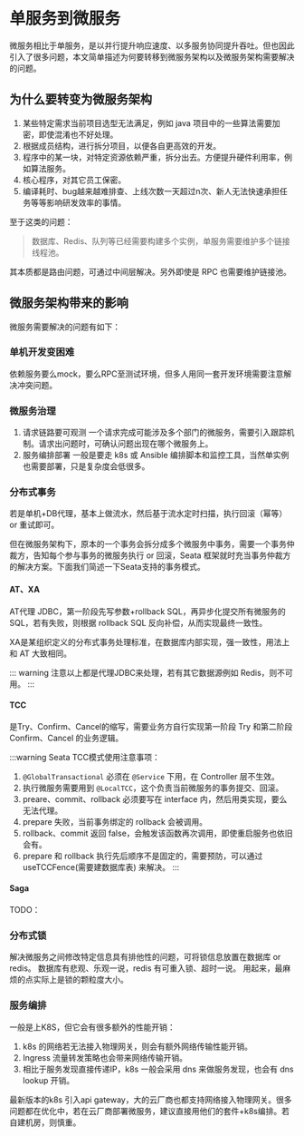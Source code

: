 # 单服务到微服务

微服务相比于单服务，是以并行提升响应速度、以多服务协同提升吞吐。但也因此引入了很多问题，本文简单描述为何要转移到微服务架构以及微服务架构需要解决的问题。

## 为什么要转变为微服务架构
1. 某些特定需求当前项目选型无法满足，例如 java 项目中的一些算法需要加密，即使混淆也不好处理。
2. 根据成员结构，进行拆分项目，以便各自更高效的开发。
3. 程序中的某一块，对特定资源依赖严重，拆分出去。方便提升硬件利用率，例如算法服务。
4. 核心程序，对其它员工保密。
5. 编译耗时、bug越来越难排查、上线次数一天超过n次、新人无法快速承担任务等等影响研发效率的事情。

至于这类的问题：
> 数据库、Redis、队列等已经需要构建多个实例，单服务需要维护多个链接线程池。

其本质都是路由问题，可通过中间层解决。另外即使是 RPC 也需要维护链接池。


## 微服务架构带来的影响
微服务需要解决的问题有如下：
### 单机开发变困难
依赖服务要么mock，要么RPC至测试环境，但多人用同一套开发环境需要注意解决冲突问题。

### 微服务治理
1. 请求链路要可观测
一个请求完成可能涉及多个部门的微服务，需要引入跟踪机制。请求出问题时，可确认问题出现在哪个微服务上。
2. 服务编排部署
一般是要走 k8s 或 Ansible 编排脚本和监控工具，当然单实例也需要部署，只是复杂度会低很多。


### 分布式事务
若是单机+DB代理，基本上做流水，然后基于流水定时扫描，执行回滚（幂等） or 重试即可。

但在微服务架构下，原本的一个事务会拆分成多个微服务中事务，需要一个事务仲裁方，告知每个参与事务的微服务执行 or 回滚，Seata 框架就时充当事务仲裁方的解决方案。下面我们简述一下Seata支持的事务模式。

#### AT、XA
AT代理 JDBC，第一阶段先写参数+rollback SQL，再异步化提交所有微服务的SQL，若有失败，则根据 rollback SQL 反向补偿，从而实现最终一致性。

XA是某组织定义的分布式事务处理标准，在数据库内部实现，强一致性，用法上和 AT 大致相同。

::: warning
注意以上都是代理JDBC来处理，若有其它数据源例如 Redis，则不可用。
:::
#### TCC
是Try、Confirm、Cancel的缩写，需要业务方自行实现第一阶段 Try 和第二阶段 Confirm、Cancel 的业务逻辑。

:::warning
Seata TCC模式使用注意事项：
1. `@GlobalTransactional` 必须在 `@Service` 下用，在 Controller 层不生效。
2. 执行微服务需要用到 `@LocalTCC`，这个负责当前微服务的事务提交、回滚。
3. preare、commit、rollback 必须要写在 interface 内，然后用类实现，要么无法代理。
4. prepare 失败，当前事务绑定的 rollback 会被调用。
5. rollback、commit 返回 false，会触发该函数再次调用，即使重启服务也依旧会有。 
6. prepare 和 rollback 执行先后顺序不是固定的，需要预防，可以通过 useTCCFence(需要建数据库表) 来解决。
:::

#### Saga
TODO：

### 分布式锁
解决微服务之间修改特定信息具有排他性的问题，可将锁信息放置在数据库 or redis。 数据库有悲观、乐观一说，redis 有可重入锁、超时一说。
用起来，最麻烦的点实际上是锁的颗粒度大小。

### 服务编排
一般是上K8S，但它会有很多额外的性能开销：
1. k8s 的网络若无法接入物理网关，则会有额外网络传输性能开销。
2. Ingress 流量转发策略也会带来网络传输开销。 
3. 相比于服务发现直接传递IP，k8s 一般会采用 dns 来做服务发现，也会有 dns lookup 开销。

最新版本的k8s 引入api gateway，大的云厂商也都支持网络接入物理网关。很多问题都在优化中，若在云厂商部署微服务，建议直接用他们的套件+k8s编排。若自建机房，则慎重。